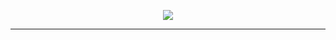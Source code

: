 <p align="center">
  <a href="https://skillicons.dev">
    <img src="https://skillicons.dev/icons?i=java,cs,dotnet,spring,php,laravel,mysql,mongodb,visualstudio,eclipse,git,github,maven,nginx,discord" />
  </a>
  <hr>
